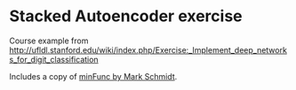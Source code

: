 Stacked Autoencoder exercise
============================

Course example from http://ufldl.stanford.edu/wiki/index.php/Exercise:_Implement_deep_networks_for_digit_classification

Includes a copy of [minFunc by Mark Schmidt](http://www.cs.ubc.ca/~schmidtm/Software/minFunc.html).

